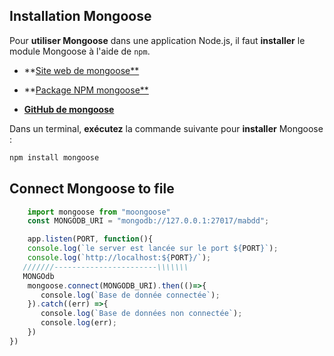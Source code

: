## Installation Mongoose
Pour **utiliser Mongoose** dans une application Node.js, il faut **installer** le module Mongoose à l'aide de `npm`.

- **[Site web de mongoose**](https://mongoosejs.com/)  

- **[Package NPM mongoose**](https://www.npmjs.com/package/mongoose)  

- [**GitHub de mongoose**](https://github.com/Automattic/mongoose)  

Dans un terminal, **exécutez** la commande suivante pour **installer** Mongoose :
```bash
npm install mongoose
```

## Connect Mongoose to file

```js
	import mongoose from "moongoose"
	const MONGODB_URI = "mongodb://127.0.0.1:27017/mabdd";
```

```js
	app.listen(PORT, function(){
    console.log(`le server est lancée sur le port ${PORT}`);
    console.log(`http://localhost:${PORT}/`);
   ///////-----------------------\\\\\\\
   MONGOdb
    mongoose.connect(MONGODB_URI).then(()=>{
       console.log(`Base de donnée connectée`);
    }).catch((err) =>{
       console.log(`Base de données non connectée`);
       console.log(err);
    })
})
```

